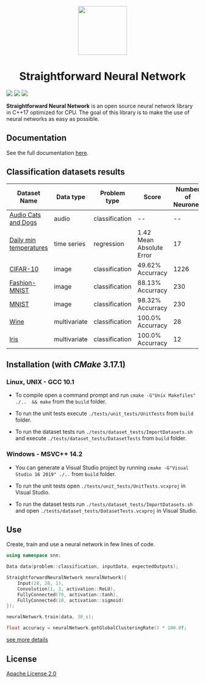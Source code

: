<p align="center">
    <img src="https://github.com/MatthieuHernandez/NeuralNetworkTest/blob/master/CPU_MLP.png" width="128" style="text-align:center">
    <br/>
    <h1 align="center"> Straightforward Neural Network </h1>
</p>

![](https://github.com/MatthieuHernandez/StraightforwardNeuralNetwork/workflows/Unit%20tests%20Linux/badge.svg?barnch=master)
![](https://github.com/MatthieuHernandez/StraightforwardNeuralNetwork/workflows/Unit%20tests%20Windows/badge.svg?barnch=master)
![](https://github.com/MatthieuHernandez/StraightforwardNeuralNetwork/workflows/Dataset%20tests/badge.svg?barnch=master)

**Straightforward Neural Network** is an open source neural network library in C++17 optimized for CPU. The goal of this library is to make the use of neural networks as easy as possible.

## Documentation
 See the full documentation [here](https://matthieuhernandez.github.io/StraightforwardNeuralNetwork/).

## Classification datasets results
| Dataset Name | Data type | Problem type | Score | Number of Neurones |
|--------------|-----------|--------------|----------|--------------------|
| [Audio Cats and Dogs](https://www.kaggle.com/mmoreaux/audio-cats-and-dogs) | audio        | classification | --                       | --   |
| [Daily min temperatures](https://github.com/jbrownlee/Datasets)            | time series  | regression     | 1.42 Mean Absolute Error | 17   |
| [CIFAR-10](https://www.cs.toronto.edu/~kriz/cifar.html)                    | image        | classification | 49.62% Accurracy         | 1226 |
| [Fashion-MNIST](https://github.com/zalandoresearch/fashion-mnist)          | image        | classification | 88.13% Accurracy         | 230  |
| [MNIST](http://yann.lecun.com/exdb/mnist)                                  | image        | classification | 98.32% Accurracy         | 230  |
| [Wine](https://archive.ics.uci.edu/ml/datasets/wine)                       | multivariate | classification | 100.0% Accurracy         | 28   |
| [Iris](https://archive.ics.uci.edu/ml/datasets/iris)                       | multivariate | classification | 100.0% Accurracy         | 12   |

## Installation (with *CMake* 3.17.1)

### Linux, UNIX - GCC 10.1
* To compile open a command prompt and run `cmake -G"Unix Makefiles" ./..  && make` from the `build` folder.

* To run the unit tests execute `./tests/unit_tests/UnitTests` from `build` folder.

* To run the dataset tests run `./tests/dataset_tests/ImportDatasets.sh` and execute `./tests/dataset_tests/DatasetTests` from `build` folder.

### Windows - MSVC++ 14.2
* You can generate a Visual Studio project by running `cmake -G"Visual Studio 16 2019" ./..` from `build` folder.

* To run the unit tests open `./tests/unit_tests/UnitTests.vcxproj` in Visual Studio.

* To run the dataset tests run `./tests/dataset_tests/ImportDatasets.sh` and open `./tests/dataset_tests/DatasetTests.vcxproj` in Visual Studio.

 ## Use
Create, train and use a neural network in few lines of code.
```cpp
using namespace snn;

Data data(problem::classification, inputData, expectedOutputs);

StraightforwardNeuralNetwork neuralNetwork({
    Input(28, 28, 1), 
    Convolution(1, 3, activation::ReLU),
    FullyConnected(70, activation::tanh),
    FullyConnected(10, activation::sigmoid)
});

neuralNetwork.train(data, 30_s);

float accuracy = neuralNetwork.getGlobalClusteringRate() * 100.0f;
```
[see more details](https://github.com/MatthieuHernandez/StraightforwardNeuralNetwork/wiki/)
## License

[Apache License 2.0](LICENSE)

